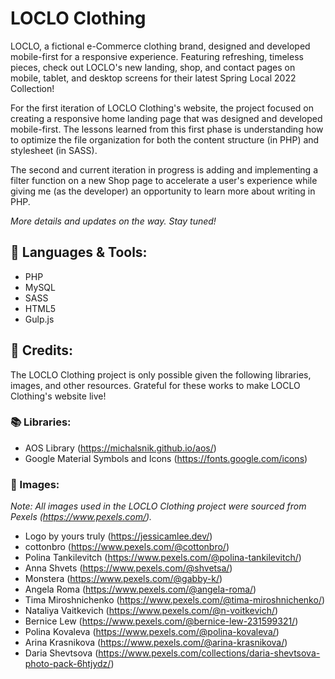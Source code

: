 # LOCLO Clothing
LOCLO, a fictional e-Commerce clothing brand, designed and developed mobile-first for a responsive experience. Featuring refreshing, timeless pieces, check out LOCLO's new landing, shop, and contact pages on mobile, tablet, and desktop screens for their latest Spring Local 2022 Collection!

For the first iteration of LOCLO Clothing's website, the project focused on creating a responsive home landing page that was designed and developed mobile-first. The lessons learned from this first phase is understanding how to optimize the file organization for both the content structure (in PHP) and stylesheet (in SASS).

The second and current iteration in progress is adding and implementing a filter function on a new Shop page to accelerate a user's experience while giving me (as the developer) an opportunity to learn more about writing in PHP.

_More details and updates on the way. Stay tuned!_

## 👕 Languages & Tools: 
* PHP
* MySQL
* SASS
* HTML5
* Gulp.js

## 👖 Credits: 
The LOCLO Clothing project is only possible given the following libraries, images, and other resources. Grateful for these works to make LOCLO Clothing's website live!

### 📚 Libraries: 
* AOS Library (https://michalsnik.github.io/aos/)
* Google Material Symbols and Icons (https://fonts.google.com/icons)

### 📸 Images:
_Note: All images used in the LOCLO Clothing project were sourced from Pexels (https://www.pexels.com/)._
* Logo by yours truly (https://jessicamlee.dev/)
* cottonbro (https://www.pexels.com/@cottonbro/)
* Polina Tankilevitch (https://www.pexels.com/@polina-tankilevitch/)
* Anna Shvets (https://www.pexels.com/@shvetsa/)
* Monstera (https://www.pexels.com/@gabby-k/)
* Angela Roma (https://www.pexels.com/@angela-roma/)
* Tima Miroshnichenko (https://www.pexels.com/@tima-miroshnichenko/)
* Nataliya Vaitkevich (https://www.pexels.com/@n-voitkevich/)
* Bernice Lew (https://www.pexels.com/@bernice-lew-231599321/)
* Polina Kovaleva (https://www.pexels.com/@polina-kovaleva/)
* Arina Krasnikova (https://www.pexels.com/@arina-krasnikova/)
* Daria Shevtsova (https://www.pexels.com/collections/daria-shevtsova-photo-pack-6htjydz/)
